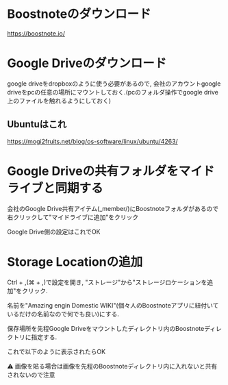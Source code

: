 # Boostnoteのダウンロード
https://boostnote.io/

# Google Driveのダウンロード
google driveをdropboxのように使う必要があるので, 会社のアカウントgoogle driveをpcの任意の場所にマウントしておく.(pcのフォルダ操作でgoogle drive上のファイルを触れるようにしておく)


## Ubuntuはこれ
https://mogi2fruits.net/blog/os-software/linux/ubuntu/4263/

# Google Driveの共有フォルダをマイドライブと同期する
会社のGoogle Drive共有アイテム(_member/)にBoostnoteフォルダがあるので右クリックして"マイドライブに追加"をクリック

Google Drive側の設定はこれでOK

# Storage Locationの追加
Ctrl + ,(⌘ + ,)で設定を開き, "ストレージ"から"ストレージロケーションを追加"をクリック.

名前を"Amazing engin Domestic WIKI"(個々人のBoostnoteアプリに紐付いているだけの名前なので何でも良い)にする.

保存場所を先程Google Driveをマウントしたディレクトリ内のBoostnoteディレクトリに指定する.

これで以下のように表示されたらOK

:warning: 画像を貼る場合は画像を先程のBoostnoteディレクトリ内に入れないと共有されないので注意
